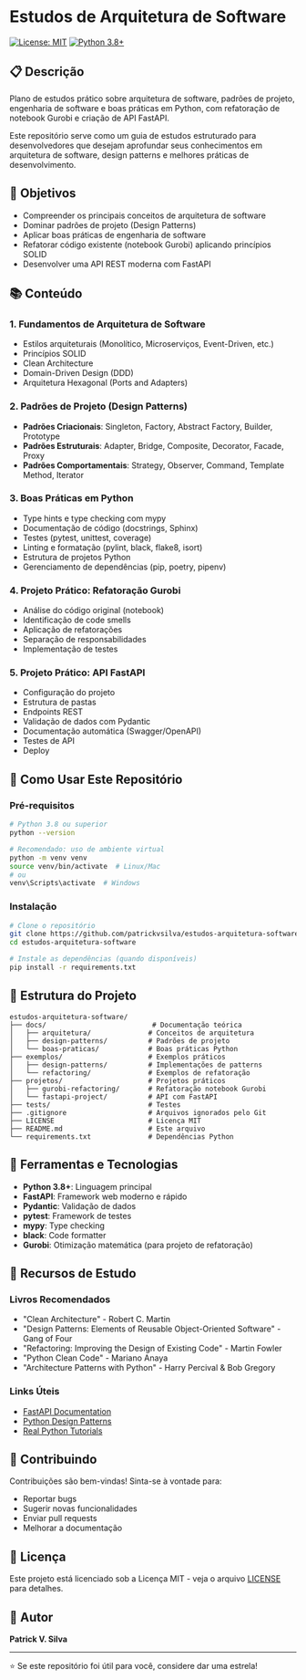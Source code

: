 # Estudos de Arquitetura de Software

[![License: MIT](https://img.shields.io/badge/License-MIT-yellow.svg)](https://opensource.org/licenses/MIT)
[![Python 3.8+](https://img.shields.io/badge/python-3.8+-blue.svg)](https://www.python.org/downloads/)

## 📋 Descrição

Plano de estudos prático sobre arquitetura de software, padrões de projeto, engenharia de software e boas práticas em Python, com refatoração de notebook Gurobi e criação de API FastAPI.

Este repositório serve como um guia de estudos estruturado para desenvolvedores que desejam aprofundar seus conhecimentos em arquitetura de software, design patterns e melhores práticas de desenvolvimento.

## 🎯 Objetivos

- Compreender os principais conceitos de arquitetura de software
- Dominar padrões de projeto (Design Patterns)
- Aplicar boas práticas de engenharia de software
- Refatorar código existente (notebook Gurobi) aplicando princípios SOLID
- Desenvolver uma API REST moderna com FastAPI

## 📚 Conteúdo

### 1. Fundamentos de Arquitetura de Software
- Estilos arquiteturais (Monolítico, Microserviços, Event-Driven, etc.)
- Princípios SOLID
- Clean Architecture
- Domain-Driven Design (DDD)
- Arquitetura Hexagonal (Ports and Adapters)

### 2. Padrões de Projeto (Design Patterns)
- **Padrões Criacionais**: Singleton, Factory, Abstract Factory, Builder, Prototype
- **Padrões Estruturais**: Adapter, Bridge, Composite, Decorator, Facade, Proxy
- **Padrões Comportamentais**: Strategy, Observer, Command, Template Method, Iterator

### 3. Boas Práticas em Python
- Type hints e type checking com mypy
- Documentação de código (docstrings, Sphinx)
- Testes (pytest, unittest, coverage)
- Linting e formatação (pylint, black, flake8, isort)
- Estrutura de projetos Python
- Gerenciamento de dependências (pip, poetry, pipenv)

### 4. Projeto Prático: Refatoração Gurobi
- Análise do código original (notebook)
- Identificação de code smells
- Aplicação de refatorações
- Separação de responsabilidades
- Implementação de testes

### 5. Projeto Prático: API FastAPI
- Configuração do projeto
- Estrutura de pastas
- Endpoints REST
- Validação de dados com Pydantic
- Documentação automática (Swagger/OpenAPI)
- Testes de API
- Deploy

## 🚀 Como Usar Este Repositório

### Pré-requisitos
```bash
# Python 3.8 ou superior
python --version

# Recomendado: uso de ambiente virtual
python -m venv venv
source venv/bin/activate  # Linux/Mac
# ou
venv\Scripts\activate  # Windows
```

### Instalação
```bash
# Clone o repositório
git clone https://github.com/patrickvsilva/estudos-arquitetura-software.git
cd estudos-arquitetura-software

# Instale as dependências (quando disponíveis)
pip install -r requirements.txt
```

## 📁 Estrutura do Projeto

```
estudos-arquitetura-software/
├── docs/                          # Documentação teórica
│   ├── arquitetura/              # Conceitos de arquitetura
│   ├── design-patterns/          # Padrões de projeto
│   └── boas-praticas/            # Boas práticas Python
├── exemplos/                     # Exemplos práticos
│   ├── design-patterns/          # Implementações de patterns
│   └── refactoring/              # Exemplos de refatoração
├── projetos/                     # Projetos práticos
│   ├── gurobi-refactoring/       # Refatoração notebook Gurobi
│   └── fastapi-project/          # API com FastAPI
├── tests/                        # Testes
├── .gitignore                    # Arquivos ignorados pelo Git
├── LICENSE                       # Licença MIT
├── README.md                     # Este arquivo
└── requirements.txt              # Dependências Python
```

## 🔧 Ferramentas e Tecnologias

- **Python 3.8+**: Linguagem principal
- **FastAPI**: Framework web moderno e rápido
- **Pydantic**: Validação de dados
- **pytest**: Framework de testes
- **mypy**: Type checking
- **black**: Code formatter
- **Gurobi**: Otimização matemática (para projeto de refatoração)

## 📖 Recursos de Estudo

### Livros Recomendados
- "Clean Architecture" - Robert C. Martin
- "Design Patterns: Elements of Reusable Object-Oriented Software" - Gang of Four
- "Refactoring: Improving the Design of Existing Code" - Martin Fowler
- "Python Clean Code" - Mariano Anaya
- "Architecture Patterns with Python" - Harry Percival & Bob Gregory

### Links Úteis
- [FastAPI Documentation](https://fastapi.tiangolo.com/)
- [Python Design Patterns](https://refactoring.guru/design-patterns/python)
- [Real Python Tutorials](https://realpython.com/)

## 🤝 Contribuindo

Contribuições são bem-vindas! Sinta-se à vontade para:
- Reportar bugs
- Sugerir novas funcionalidades
- Enviar pull requests
- Melhorar a documentação

## 📝 Licença

Este projeto está licenciado sob a Licença MIT - veja o arquivo [LICENSE](LICENSE) para detalhes.

## 👤 Autor

**Patrick V. Silva**

---

⭐️ Se este repositório foi útil para você, considere dar uma estrela!
